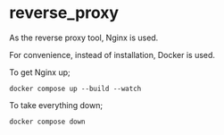 # reverse_proxy

As the reverse proxy tool, Nginx is used.

For convenience, instead of installation, Docker is used.

To get Nginx up;

`docker compose up --build --watch`

To take everything down;

`docker compose down`

